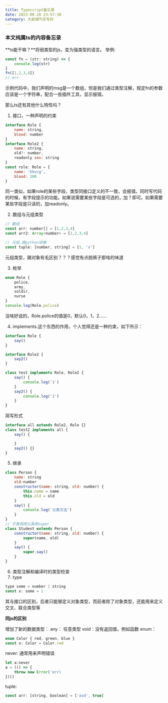 ```yaml
---
title: Typescript备忘录
date: 2023-08-28 23:57:30
category: 大前端气宗专栏
---
```


### 本文纯属ts的内容备忘录
**ts能干嘛？**将弱类型的js，变为强类型的语言。
举例:
```javascript
const fn = (str: string) => {
    console.log(str)
}
fn([1,2,3,4])
// err
```
示例代码中，我们声明的msg是一个数组，但是我们通过类型注解，规定fn的参数应该是一个字符串，配合一些插件工具，显示报错。

那么ts还有其他什么特性吗？
1. 接口，一种声明的约束
```javascript
interface Role {
    name: string,
    blood: number
}
interface Role2 {
    name: string,
    old?: number,
    readonly sex: string
}
const role: Role = {
    name: 'hhvcg',
    blood: 100
}
```
同一类似，如果role的某些字段，类型同接口定义的不一致，会报错。同时写代码的时候，有字段提示的功能。如果说需要某些字段是可选的，加？即可。如果需要某些字段是只读的，加readonly。

2. 数组与元组类型
```javascript
// 数组
const arr: number[] = [1,2,3,4]
const arr2: Array<number> = [1,2,3,4]

// 元组,跟python很像
const tuple: [number, string] = [1, 's']
```
元组类型，跟对象有毛区别？？？感觉有点脱裤子那啥的味道

3. 枚举
```javascript
enum Role {
    police,
    army,
    soldir,
    nurse
}
console.log(Role.police)
```
没啥好说的，Role.police的值是0，默认0，1，2......

4. implements.这个东西的作用，个人觉得还是一种约束，如下所示：
```javascript
interface Role {
    say()
}

interface Role2 {
    say2()
}

class test implements Role, Role2 {
    say() {
        console.log('1')
    }
    say2() {
        console.log('2')
    }
}
```
简写形式

```javascript
interface all extends Role2, Role {}
class test2 implements all {
    say() {

    }
    say2() {}
}
```

5. 继承
```javascript
class Person {
    name: string
    old:number
    constructor(name: string, old: number) {
        this.name = name
        this.old = old
    }
    say() {
        console.log('父类方法')
    }
}
// 子类调用父类用super
class Student extends Person {
    constructor(name: string, old: number) {
        super(name, old)
    }
    say() {
        super.say()
    }
}
```
6. 类型注解和编译时的类型检查
7. type
```javascript
type some = number | string
const x: some = 1
```
其与接口的区别，后者只能够定义对象类型，而前者除了对象类型，还能用来定义交叉、联合类型等

**同js的区别**

增加了新的数据类型： 
any： 任意类型
void：没有返回值，例如函数
enum：
```javascript
enum Color { red, green, blue }
const x: Color = Color.red
```
never: 通常用来声明错误
```javascript
let a:never
a = (() => {
    throw new Error('err)
})()
```
tuple:
```javascript
const arr: [string, boolean] = ['asd', true]
```